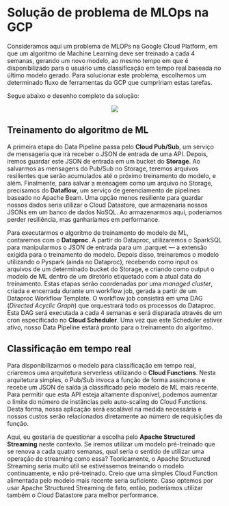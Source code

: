 # Solução de problema de MLOps na GCP

Consideramos aqui um problema de MLOPs na Google Cloud Platform, em que um algoritmo de Machine Learning deve ser treinado a cada 4 semanas, gerando um novo modelo, ao mesmo tempo em que é disponibilizado para o usuário uma classificação em tempo real baseada no último modelo gerado. Para solucionar este problema, escolhemos um determinado fluxo de ferramentas da GCP que cumpririam estas tarefas.

Segue abaixo o desenho completo da solução:

<p align="center">
  <img src="https://user-images.githubusercontent.com/68903879/139669005-4e311982-3990-4e9c-95b4-d188d62f8052.png">
</p>

## Treinamento do algoritmo de ML

A primeira etapa do Data Pipeline passa pelo **Cloud Pub/Sub**, um serviço de mensageria que irá receber o JSON de entrada de uma API. Depois, iremos guardar este JSON de entrada em um bucket do **Storage**. Ao salvarmos as mensagens do Pub/Sub no Storage, teremos arquivos resilientes que serão acumulados até o próximo treinamento do modelo, e além. Finalmente, para salvar a mensagem como um arquivo no Storage, precisamos do **Dataflow**, um serviço de gerenciamento de pipelines baseado no Apache Beam. Uma opção menos resiliente para guardar nossos dados seria utilizar o Cloud Datastore, que armazenaria nossos JSONs em um banco de dados NoSQL. Ao armazenarmos aqui, poderiamos perder resiliência, mas ganharíamos em performance.

Para executarmos o algoritmo de treinamento do modelo de ML, contaremos com o **Dataproc**. A partir do Dataproc, utilizaremos o SparkSQL para manipularmos o JSON de entrada para um .parquet — a extensão exigida para o treinamento do modelo. Depois disso, treinaremos o modelo utilizando o Pyspark (ainda no Dataproc), recebendo como input os arquivos de um determinado bucket do Storage, e criando como output o modelo de ML dentro de um diretório etiquetado com a atual data do treinamento. Estas etapas serão coordenadas por uma *managed cluster*, criada e encerrada durante um workflow job, gerada a partir de um Dataproc Workflow Template. O workflow job consistirá em uma DAG (*Directed Acyclic Graph*) que orquestrará todo os processos do Dataproc. Esta DAG será executada a cada 4 semanas e será disparada através de um cron especificado no **Cloud Scheduler**. Uma vez que este Scheduler estiver ativo, nosso Data Pipeline estará pronto para o treinamento do algoritmo.

## Classificação em tempo real

Para disponibilizarmos o modelo para classificação em tempo real, criaremos uma arquitetura serverless utilizando o **Cloud Functions**. Nesta arquitetura simples, o Pub/Sub invoca a função de forma assíncrona e recebe um JSON de saída já classificado pelo modelo de ML mais recente. Para permitir que esta API esteja altamente disponível, podemos aumentar o limite do número de instâncias pelo auto-scaling do Cloud Functions. Desta forma, nossa aplicação será escalável na medida necessária e nossos custos serão relacionados diretamente ao número de requisições da função.

Aqui, eu gostaria de questionar a escolha pelo **Apache Structured Streaming** neste contexto. Se iremos utilizar um modelo pré-treinado que se renova a cada quatro semanas, qual seria o sentido de utilizar uma operação de streaming como essa? Teoricamente, o Apache Structured Streaming seria muito útil se estivéssemos treinando o modelo continuamente, e não pré-treinado. Creio que uma simples Cloud Function alimentada pelo modelo mais recente seria suficiente. Caso optemos por usar Apache Structured Streaming de fato, então, poderíamos utilizar também o Cloud Datastore para melhor performance.
